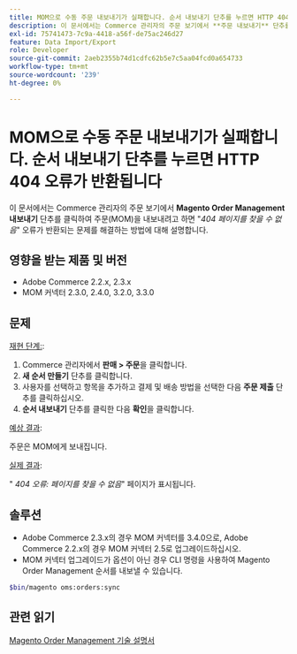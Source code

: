 ```yaml
---
title: MOM으로 수동 주문 내보내기가 실패합니다. 순서 내보내기 단추를 누르면 HTTP 404 오류가 반환됩니다
description: 이 문서에서는 Commerce 관리자의 주문 보기에서 **주문 내보내기** 단추를 클릭하여 주문 Magento Order Management(MOM)을 내보내려고 하면 "*404 페이지를 찾을 수 없음*" 오류가 반환되는 문제를 해결하는 방법에 대해 설명합니다.
exl-id: 75741473-7c9a-4418-a56f-de75ac246d27
feature: Data Import/Export
role: Developer
source-git-commit: 2aeb2355b74d1cdfc62b5e7c5aa04fcd0a654733
workflow-type: tm+mt
source-wordcount: '239'
ht-degree: 0%

---
```


# MOM으로 수동 주문 내보내기가 실패합니다. 순서 내보내기 단추를 누르면 HTTP 404 오류가 반환됩니다

이 문서에서는 Commerce 관리자의 주문 보기에서 **Magento Order Management 내보내기** 단추를 클릭하여 주문(MOM)을 내보내려고 하면 &quot;*404 페이지를 찾을 수 없음*&quot; 오류가 반환되는 문제를 해결하는 방법에 대해 설명합니다.

## 영향을 받는 제품 및 버전

* Adobe Commerce 2.2.x, 2.3.x
* MOM 커넥터 2.3.0, 2.4.0, 3.2.0, 3.3.0

## 문제

<u>재현 단계:</u>:

1. Commerce 관리자에서 **판매 > 주문**&#x200B;을 클릭합니다.
1. **새 순서 만들기** 단추를 클릭합니다.
1. 사용자를 선택하고 항목을 추가하고 결제 및 배송 방법을 선택한 다음 **주문 제출** 단추를 클릭하십시오.
1. **순서 내보내기** 단추를 클릭한 다음 **확인**&#x200B;을 클릭합니다.

<u>예상 결과</u>:

주문은 MOM에게 보내집니다.

<u>실제 결과</u>:

&quot; *404 오류: 페이지를 찾을 수 없음*&quot; 페이지가 표시됩니다.

## 솔루션

* Adobe Commerce 2.3.x의 경우 MOM 커넥터를 3.4.0으로, Adobe Commerce 2.2.x의 경우 MOM 커넥터 2.5로 업그레이드하십시오.
* MOM 커넥터 업그레이드가 옵션이 아닌 경우 CLI 명령을 사용하여 Magento Order Management 순서를 내보낼 수 있습니다.

```bash
$bin/magento oms:orders:sync
```

## 관련 읽기

[Magento Order Management 기술 설명서](https://commerce-docs.github.io/oms-documentation-archive/)
